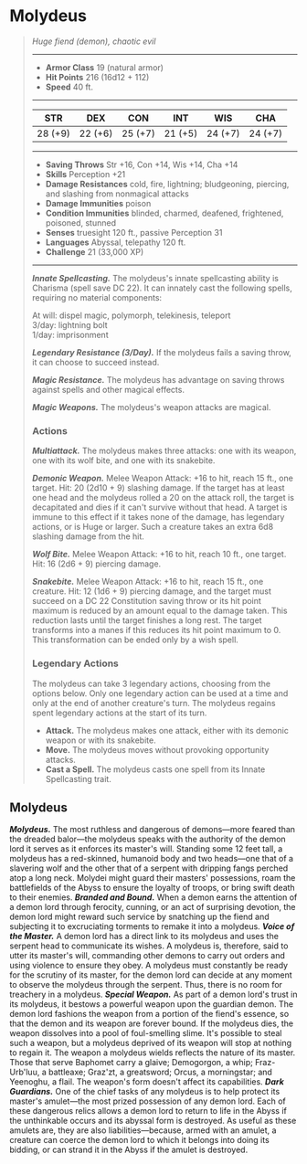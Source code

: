# Molydeus
>*Huge fiend (demon), chaotic evil*
>___
>- **Armor Class** 19 (natural armor)
>- **Hit Points** 216 (16d12 + 112)
>- **Speed** 40 ft.
>___
>|STR|DEX|CON|INT|WIS|CHA|
>|:---:|:---:|:---:|:---:|:---:|:---:|
>|28 (+9)|22 (+6)|25 (+7)|21 (+5)|24 (+7)|24 (+7)|
>___
>- **Saving Throws** Str +16, Con +14, Wis +14, Cha +14
>- **Skills** Perception +21
>- **Damage Resistances** cold, fire, lightning; bludgeoning, piercing, and slashing from nonmagical attacks
>- **Damage Immunities** poison
>- **Condition Immunities** blinded, charmed, deafened, frightened, poisoned, stunned
>- **Senses** truesight 120 ft., passive Perception 31
>- **Languages** Abyssal, telepathy 120 ft.
>- **Challenge** 21 (33,000 XP)
>___
>***Innate Spellcasting.*** The molydeus's innate spellcasting ability is Charisma (spell save DC 22). It can innately cast the following spells, requiring no material components:  
>
>At will: dispel magic, polymorph, telekinesis, teleport  
>3/day: lightning bolt  
>1/day: imprisonment  
>
>
>***Legendary Resistance (3/Day).*** If the molydeus fails a saving throw, it can choose to succeed instead.  
>
>***Magic Resistance.*** The molydeus has advantage on saving throws against spells and other magical effects.  
>
>***Magic Weapons.*** The molydeus's weapon attacks are magical.  
>
>### Actions
>***Multiattack.*** The molydeus makes three attacks: one with its weapon, one with its wolf bite, and one with its snakebite.  
>
>***Demonic Weapon.*** Melee Weapon Attack: +16 to hit, reach 15 ft., one target. Hit: 20 (2d10 + 9) slashing damage. If the target has at least one head and the molydeus rolled a 20 on the attack roll, the target is decapitated and dies if it can't survive without that head. A target is immune to this effect if it takes none of the damage, has legendary actions, or is Huge or larger. Such a creature takes an extra 6d8 slashing damage from the hit.  
>
>***Wolf Bite.*** Melee Weapon Attack: +16 to hit, reach 10 ft., one target. Hit: 16 (2d6 + 9) piercing damage.  
>
>***Snakebite.*** Melee Weapon Attack: +16 to hit, reach 15 ft., one creature. Hit: 12 (1d6 + 9) piercing damage, and the target must succeed on a DC 22 Constitution saving throw or its hit point maximum is reduced by an amount equal to the damage taken. This reduction lasts until the target finishes a long rest. The target transforms into a manes if this reduces its hit point maximum to 0. This transformation can be ended only by a wish spell.  
>
>### Legendary Actions
>The molydeus can take 3 legendary actions, choosing from the options below. Only one legendary action can be used at a time and only at the end of another creature's turn. The molydeus regains spent legendary actions at the start of its turn.
>
>- **Attack.** The molydeus makes one attack, either with its demonic weapon or with its snakebite.
>- **Move.** The molydeus moves without provoking opportunity attacks.
>- **Cast a Spell.** The molydeus casts one spell from its Innate Spellcasting trait.
## Molydeus
***Molydeus.*** The most ruthless and dangerous of demons—more feared than the dreaded balor—the molydeus speaks with the authority of the demon lord it serves as it enforces its master's will. Standing some 12 feet tall, a molydeus has a red-skinned, humanoid body and two heads—one that of a slavering wolf and the other that of a serpent with dripping fangs perched atop a long neck.
Molydei might guard their masters' possessions, roam the battlefields of the Abyss to ensure the loyalty of troops, or bring swift death to their enemies.
***Branded and Bound.*** When a demon earns the attention of a demon lord through ferocity, cunning, or an act of surprising devotion, the demon lord might reward such service by snatching up the fiend and subjecting it to excruciating torments to remake it into a molydeus.
***Voice of the Master.*** A demon lord has a direct link to its molydeus and uses the serpent head to communicate its wishes. A molydeus is, therefore, said to utter its master's will, commanding other demons to carry out orders and using violence to ensure they obey. A molydeus must constantly be ready for the scrutiny of its master, for the demon lord can decide at any moment to observe the molydeus through the serpent. Thus, there is no room for treachery in a molydeus.
***Special Weapon.*** As part of a demon lord's trust in its molydeus, it bestows a powerful weapon upon the guardian demon. The demon lord fashions the weapon from a portion of the fiend's essence, so that the demon and its weapon are forever bound. If the molydeus dies, the weapon dissolves into a pool of foul-smelling slime. It's possible to steal such a weapon, but a molydeus deprived of its weapon will stop at nothing to regain it.
The weapon a molydeus wields reflects the nature of its master. Those that serve Baphomet carry a glaive; Demogorgon, a whip; Fraz-Urb'luu, a battleaxe; Graz'zt, a greatsword; Orcus, a morningstar; and Yeenoghu, a flail. The weapon's form doesn't affect its capabilities.
***Dark Guardians.*** One of the chief tasks of any molydeus is to help protect its master's amulet—the most prized possession of any demon lord. Each of these dangerous relics allows a demon lord to return to life in the Abyss if the unthinkable occurs and its abyssal form is destroyed. As useful as these amulets are, they are also liabilities—because, armed with an amulet, a creature can coerce the demon lord to which it belongs into doing its bidding, or can strand it in the Abyss if the amulet is destroyed.